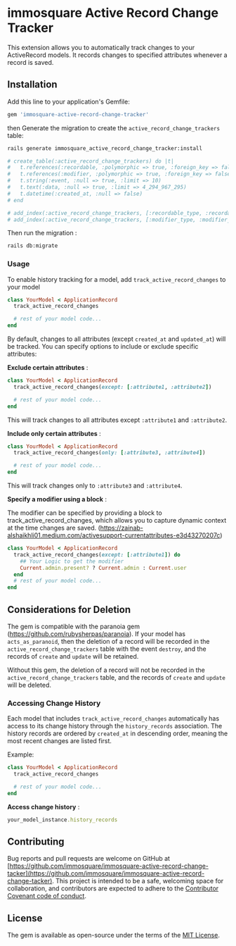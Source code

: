 # immosquare Active Record Change Tracker

This extension allows you to automatically track changes to your ActiveRecord models. It records changes to specified attributes whenever a record is saved.

## Installation

Add this line to your application's Gemfile:

```ruby
gem 'immosquare-active-record-change-tracker'
```


then Generate the migration to create the `active_record_change_trackers` table:


```bash
rails generate immosquare_active_record_change_tracker:install

# create_table(:active_record_change_trackers) do |t|
#   t.references(:recordable, :polymorphic => true, :foreign_key => false, :index => false, :null => false)
#   t.references(:modifier, :polymorphic => true, :foreign_key => false, :index => false, :null => true)
#   t.string(:event, :null => true, :limit => 10)
#   t.text(:data, :null => true, :limit => 4_294_967_295)
#   t.datetime(:created_at, :null => false)
# end

# add_index(:active_record_change_trackers, [:recordable_type, :recordable_id])
# add_index(:active_record_change_trackers, [:modifier_type, :modifier_id])
```



Then run the migration :

```bash
rails db:migrate
```

### Usage

To enable history tracking for a model, add `track_active_record_changes` to your model

```ruby
class YourModel < ApplicationRecord
  track_active_record_changes

  # rest of your model code...
end
```

By default, changes to all attributes (except `created_at` and `updated_at`) will be tracked.
You can specify options to include or exclude specific attributes:

**Exclude certain attributes** :

```ruby
class YourModel < ApplicationRecord
  track_active_record_changes(except: [:attribute1, :attribute2])

  # rest of your model code...
end
```

This will track changes to all attributes except `:attribute1` and `:attribute2`.

**Include only certain attributes** :

```ruby
class YourModel < ApplicationRecord
  track_active_record_changes(only: [:attribute3, :attribute4])

  # rest of your model code...
end
```

This will track changes only to `:attribute3` and `:attribute4`.


**Specify a modifier using a block** :

The modifier can be specified by providing a block to track_active_record_changes, which allows you to capture dynamic context at the time changes are saved. (https://zainab-alshaikhli01.medium.com/activesupport-currentattributes-e3d43270207c)


```ruby
class YourModel < ApplicationRecord
  track_active_record_changes(except: [:attribute1]) do
    ## Your Logic to get the modifier
    Current.admin.present? ? Current.admin : Current.user
  end
  # rest of your model code...
end
```

## Considerations for Deletion

The gem is compatible with the paranoia gem (https://github.com/rubysherpas/paranoia). If your model has `acts_as_paranoid`, then the deletion of a record will be recorded in the `active_record_change_trackers` table with the event `destroy`, and the records of `create` and `update` will be retained.

Without this gem, the deletion of a record will not be recorded in the `active_record_change_trackers` table, and the records of `create` and `update` will be deleted.


### Accessing Change History

Each model that includes `track_active_record_changes` automatically has access to its change history through the `history_records` association. The history records are ordered by `created_at` in descending order, meaning the most recent changes are listed first.

Example:

```ruby
class YourModel < ApplicationRecord
  track_active_record_changes

  # rest of your model code...
end

```

**Access change history** :


  ```ruby
your_model_instance.history_records
```


## Contributing

Bug reports and pull requests are welcome on GitHub at [https://github.com/immosquare/immosquare-active-record-change-tacker](https://github.com/immosquare/immosquare-active-record-change-tacker). This project is intended to be a safe, welcoming space for collaboration, and contributors are expected to adhere to the [Contributor Covenant code of conduct](https://www.contributor-covenant.org/version/2/0/code_of_conduct/).

## License

The gem is available as open-source under the terms of the [MIT License](https://opensource.org/licenses/MIT).
